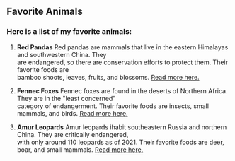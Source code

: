 ## Favorite Animals
### Here is a list of my favorite animals:

1. **Red Pandas**
  Red pandas are mammals that live in the eastern Himalayas and southwestern China. They  
  are endangered, so there are conservation efforts to protect them. Their favorite foods are  
  bamboo shoots, leaves, fruits, and blossoms. [Read more here.](https://en.wikipedia.org/wiki/Red_panda)
  
2. **Fennec Foxes**
  Fennec foxes are found in the deserts of Northern Africa. They are in the "least concerned"  
  category of endangerment. Their favorite foods are insects, small mammals, and birds. [Read more here.](https://en.wikipedia.org/wiki/Fennec_fox)
  
3. **Amur Leopards**
  Amur leopards ihabit southeastern Russia and northern China. They are critically endangered,  
  with only around 110 leopards as of 2021. Their favorite foods are deer, boar, and small mammals.
  [Read more here.](https://www.thewildlifediaries.com/all-wild-cat-species-and-where-to-find-them/)
